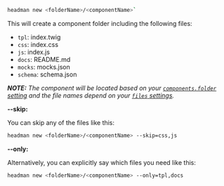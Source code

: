 ```bash
headman new <folderName>/<componentName>`
```

This will create a component folder including the following files:

- `tpl`: index.twig
- `css`: index.css
- `js`: index.js
- `docs`: README.md
- `mocks`: mocks.json
- `schema`: schema.json

_**NOTE:** The component will be located based on your [`components.folder` setting](/configuration/options#components) and the file names depend on your [`files` settings](/configuration/options#files)._

**--skip:**

You can skip any of the files like this:

```bash
headman new <folderName>/<componentName> --skip=css,js
```

**--only:**

Alternatively, you can explicitly say which files you need like this:

```bash
headman new <folderName>/<componentName> --only=tpl,docs
```
